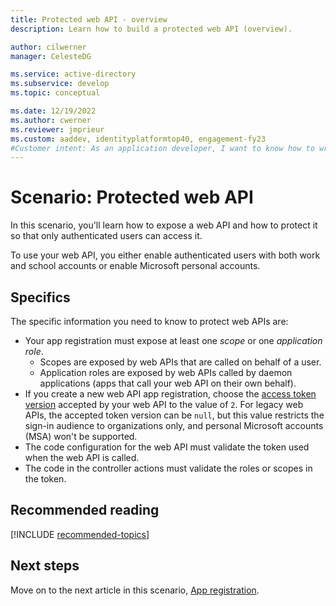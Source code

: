 ```yaml
---
title: Protected web API - overview
description: Learn how to build a protected web API (overview).

author: cilwerner
manager: CelesteDG

ms.service: active-directory
ms.subservice: develop
ms.topic: conceptual

ms.date: 12/19/2022
ms.author: cwerner
ms.reviewer: jmprieur
ms.custom: aaddev, identityplatformtop40, engagement-fy23
#Customer intent: As an application developer, I want to know how to write a protected web API using the Microsoft identity platform for developers.
---
```


# Scenario: Protected web API

In this scenario, you'll learn how to expose a web API and how to protect it so that only authenticated users can access it.

To use your web API, you either enable authenticated users with both work and school accounts or enable Microsoft personal accounts.

## Specifics

The specific information you need to know to protect web APIs are:

- Your app registration must expose at least one _scope_ or one _application role_.
  - Scopes are exposed by web APIs that are called on behalf of a user.
  - Application roles are exposed by web APIs called by daemon applications (apps that call your web API on their own behalf).
- If you create a new web API app registration, choose the [access token version](reference-app-manifest.md#accesstokenacceptedversion-attribute) accepted by your web API to the value of `2`. For legacy web APIs, the accepted token version can be `null`, but this value restricts the sign-in audience to organizations only, and personal Microsoft accounts (MSA) won't be supported.
- The code configuration for the web API must validate the token used when the web API is called.
- The code in the controller actions must validate the roles or scopes in the token.

## Recommended reading

[!INCLUDE [recommended-topics](./includes/scenarios/scenarios-prerequisites.md)]

## Next steps

Move on to the next article in this scenario,
[App registration](scenario-protected-web-api-app-registration.md).
